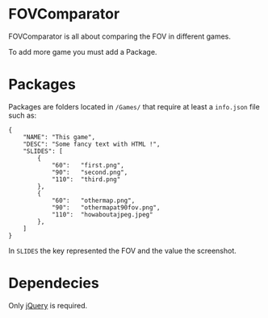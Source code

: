 # FOVComparator

FOVComparator is all about comparing the FOV in different games.

To add more game you must add a Package.

# Packages

Packages are folders located in `/Games/` that require at least a `info.json` file such as:

	{
		"NAME": "This game",
		"DESC": "Some fancy text with HTML !",
		"SLIDES": [
			{
				"60": 	"first.png",
				"90": 	"second.png",
				"110": 	"third.png"
			},
			{
				"60": 	"othermap.png",
				"90": 	"othermapat90fov.png",
				"110": 	"howaboutajpeg.jpeg"
			},
		]
	}

In `SLIDES` the key represented the FOV and the value the screenshot.

# Dependecies

Only [jQuery](http://jquery.com/) is required.